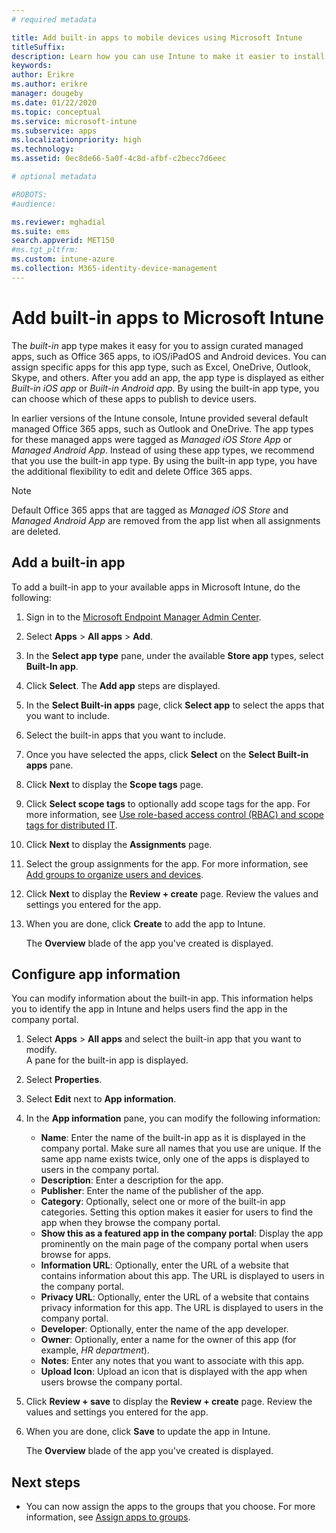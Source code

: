 ```yaml
---
# required metadata

title: Add built-in apps to mobile devices using Microsoft Intune
titleSuffix: 
description: Learn how you can use Intune to make it easier to install built-in apps mobile devices.
keywords:
author: Erikre
ms.author: erikre
manager: dougeby
ms.date: 01/22/2020
ms.topic: conceptual
ms.service: microsoft-intune
ms.subservice: apps
ms.localizationpriority: high
ms.technology:
ms.assetid: 0ec8de66-5a0f-4c8d-afbf-c2becc7d6eec

# optional metadata

#ROBOTS:
#audience:

ms.reviewer: mghadial
ms.suite: ems
search.appverid: MET150
#ms.tgt_pltfrm:
ms.custom: intune-azure
ms.collection: M365-identity-device-management
---
```


# Add built-in apps to Microsoft Intune

The *built-in* app type makes it easy for you to assign curated managed apps, such as Office 365 apps, to iOS/iPadOS and Android devices. You can assign specific apps for this app type, such as Excel, OneDrive, Outlook, Skype, and others. After you add an app, the app type is displayed as either *Built-in iOS app* or *Built-in Android app*. By using the built-in app type, you can choose which of these apps to publish to device users.

In earlier versions of the Intune console, Intune provided several default managed Office 365 apps, such as Outlook and OneDrive. The app types for these managed apps were tagged as *Managed iOS Store App* or *Managed Android App*. Instead of using these app types, we recommend that you use the built-in app type. By using the built-in app type, you have the additional flexibility to edit and delete Office 365 apps.

>[!NOTE]
>Default Office 365 apps that are tagged as *Managed iOS Store* and *Managed Android App* are removed from the app list when all assignments are deleted.

## Add a built-in app

To add a built-in app to your available apps in Microsoft Intune, do the following:
1. Sign in to the [Microsoft Endpoint Manager Admin Center](https://go.microsoft.com/fwlink/?linkid=2109431).
2. Select **Apps** > **All apps** > **Add**.
3. In the **Select app type** pane, under the available **Store app** types, select **Built-In app**.
4. Click **Select**. The **Add app** steps are displayed.
5. In the **Select Built-in apps** page, click **Select app** to select the apps that you want to include.
6. Select the built-in apps that you want to include. 
7. Once you have selected the apps, click **Select** on the **Select Built-in apps** pane.
8. Click **Next** to display the **Scope tags** page.
9. Click **Select scope tags** to optionally add scope tags for the app. For more information, see [Use role-based access control (RBAC) and scope tags for distributed IT](../fundamentals/scope-tags.md).
10. Click **Next** to display the **Assignments** page.
11. Select the group assignments for the app. For more information, see [Add groups to organize users and devices](../fundamentals/groups-add.md). 
12. Click **Next** to display the **Review + create** page. Review the values and settings you entered for the app.
13. When you are done, click **Create** to add the app to Intune.

    The **Overview** blade of the app you've created is displayed.

## Configure app information

You can modify information about the built-in app. This information helps you to identify the app in Intune and helps users find the app in the company portal.
1. Select **Apps** > **All apps** and select the built-in app that you want to modify.  
   A pane for the built-in app is displayed.
2. Select  **Properties**.
3. Select **Edit** next to **App information**.
4. In the **App information** pane, you can modify the following information:
    - **Name**: Enter the name of the built-in app as it is displayed in the company portal. Make sure all names that you use are unique. If the same app name exists twice, only one of the apps is displayed to users in the company portal.
    - **Description**: Enter a description for the app. 
    - **Publisher**: Enter the name of the publisher of the app.
    - **Category**: Optionally, select one or more of the built-in app categories. Setting this option makes it easier for users to find the app when they browse the company portal.
    - **Show this as a featured app in the company portal**: Display the app prominently on the main page of the company portal when users browse for apps.
    - **Information URL**: Optionally, enter the URL of a website that contains information about this app. The URL is displayed to users in the company portal.
    - **Privacy URL**: Optionally, enter the URL of a website that contains privacy information for this app. The URL is displayed to users in the company portal.
    - **Developer**: Optionally, enter the name of the app developer.
    - **Owner**: Optionally, enter a name for the owner of this app (for example, *HR department*).
    - **Notes**: Enter any notes that you want to associate with this app.
    - **Upload Icon**: Upload an icon that is displayed with the app when users browse the company portal.
5. Click **Review + save** to display the **Review + create** page. Review the values and settings you entered for the app.
13. When you are done, click **Save** to update the app in Intune.

    The **Overview** blade of the app you've created is displayed.

## Next steps

- You can now assign the apps to the groups that you choose. For more information, see [Assign apps to groups](apps-deploy.md).
